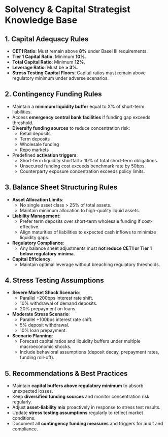 # Solvency & Capital Strategist Knowledge Base

## 1. Capital Adequacy Rules

- **CET1 Ratio**: Must remain above **8%** under Basel III requirements.
- **Tier 1 Capital Ratio**: Minimum **10%**.
- **Total Capital Ratio**: Minimum **12%**.
- **Leverage Ratio**: Must be **≥ 3%**.
- **Stress Testing Capital Floors**: Capital ratios must remain above regulatory minimum under adverse scenarios.

## 2. Contingency Funding Rules

- Maintain a **minimum liquidity buffer** equal to X% of short-term liabilities.
- Access **emergency central bank facilities** if funding gap exceeds threshold.
- **Diversify funding sources** to reduce concentration risk:
  - Retail deposits
  - Term deposits
  - Wholesale funding
  - Repo markets
- Predefined **activation triggers**:
  - Short-term liquidity shortfall > 10% of total short-term obligations.
  - Unsecured funding cost exceeds benchmark rate by 50bps.
  - Counterparty exposure concentration exceeds policy limits.

## 3. Balance Sheet Structuring Rules

- **Asset Allocation Limits**:
  - No single asset class > 25% of total assets.
  - Maintain minimum allocation to high-quality liquid assets.
- **Liability Management**:
  - Prefer term deposits over short-term wholesale funding if cost-effective.
  - Align maturities of liabilities to expected cash inflows to minimize liquidity gaps.
- **Regulatory Compliance**:
  - Any balance sheet adjustments must **not reduce CET1 or Tier 1 below regulatory minima**.
- **Capital Efficiency**:
  - Maintain optimal leverage without breaching regulatory thresholds.

## 4. Stress Testing Assumptions

- **Severe Market Shock Scenario**:
  - Parallel +200bps interest rate shift.
  - 10% withdrawal of demand deposits.
  - 20% prepayment on loans.
- **Moderate Stress Scenario**:
  - Parallel +100bps interest rate shift.
  - 5% deposit withdrawal.
  - 10% loan prepayment.
- **Scenario Planning**:
  - Forecast capital ratios and liquidity buffers under multiple macroeconomic shocks.
  - Include behavioral assumptions (deposit decay, prepayment rates, funding roll-off).

## 5. Recommendations & Best Practices

- Maintain **capital buffers above regulatory minimum** to absorb unexpected losses.
- Keep **diversified funding sources** and monitor concentration risk regularly.
- Adjust **asset-liability mix** proactively in response to stress test results.
- Update **stress testing assumptions** regularly to reflect market conditions.
- Document all **contingency funding measures** and triggers for audit and compliance.

